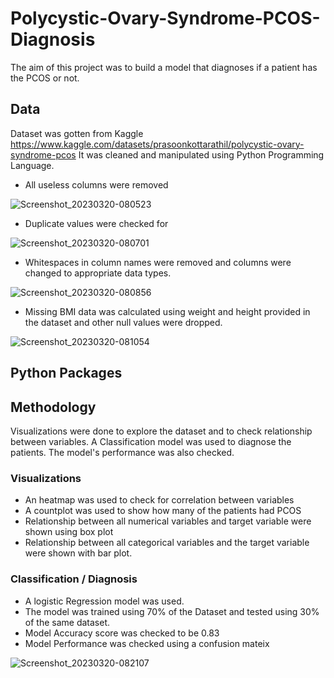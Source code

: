 # Polycystic-Ovary-Syndrome-PCOS-Diagnosis
The aim of this project was to build a model that diagnoses if a patient has the PCOS or not.
## Data
Dataset was gotten from Kaggle https://www.kaggle.com/datasets/prasoonkottarathil/polycystic-ovary-syndrome-pcos
It was cleaned and manipulated using Python Programming Language.
* All useless columns were removed 

![Screenshot_20230320-080523](https://user-images.githubusercontent.com/99379120/226311389-c4eef987-2649-4139-acab-a57eb670ba5f.png)

* Duplicate values were checked for

![Screenshot_20230320-080701](https://user-images.githubusercontent.com/99379120/226311892-61ed33b4-86a8-4479-9569-3618dfa10be1.png)

* Whitespaces in column names were removed and columns were changed to appropriate data types.

![Screenshot_20230320-080856](https://user-images.githubusercontent.com/99379120/226312303-3cf9b2cc-29ab-4c97-9b27-ef90846efd91.png)

* Missing BMI data was calculated using weight and height provided in the dataset and other null values were dropped.

![Screenshot_20230320-081054](https://user-images.githubusercontent.com/99379120/226312843-a1f0d1e7-7269-4a86-bc79-ed5c311a6bc0.png)

## Python Packages

## Methodology
Visualizations were done to explore the dataset and to check relationship between variables. A Classification model was used to diagnose the patients. The model's performance was also checked.
### Visualizations
* An heatmap was used to check for correlation between variables
* A countplot was used to show how many of the patients had PCOS
* Relationship between all numerical variables and target variable were shown using box plot
* Relationship between all categorical variables and the target variable were shown with bar plot.

### Classification / Diagnosis
* A logistic Regression model was used.
* The model was trained using 70% of the Dataset and tested using 30% of the same dataset.
* Model Accuracy score was checked to be 0.83
* Model Performance was checked using a confusion mateix

![Screenshot_20230320-082107](https://user-images.githubusercontent.com/99379120/226315980-2fc78004-b5bc-47b0-ac24-0a1af58162f6.png)
